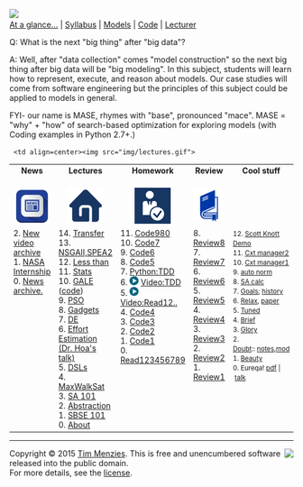 <a name=top>[<img width=900 src="https://raw.githubusercontent.com/txt/mase/master/img/banner1.png">](https://github.com/txt/mase/blob/master/README.md)   
[At a glance...](https://github.com/txt/mase/blob/master/OVERVIEW.md) |
[Syllabus](https://github.com/txt/mase/blob/master/SYLLABUS.md) |
[Models](https://github.com/txt/mase/blob/master/MODELS.md) |
[Code](https://github.com/txt/mase/tree/master/src) |
[Lecturer](http://menzies.us) 



Q: What is the next "big thing" after "big data"?

A: Well, after "data collection" comes "model construction" so the next big thing after big data will be "big modeling". In this subject, students will learn how to represent, execute, and reason about models. Our case studies will come from software engineering but the principles of this subject could be applied to models in general.

FYI- our name is  MASE, rhymes with "base", pronounced  "mace". MASE = "why" + "how"
of search-based optimization for exploring models
(with Coding examples in Python 2.7+.)


<table border=0 align=center>
<tr>
<td align=center><b>News
<img width=65 src="img/200x1.png"></b>
</td>

<td align=center><b>Lectures
<img width=65 src="img/200x1.png"></b>
</td><td align=center><b>Homework
<img width=65 src="img/200x1.png"></b>
</td><td align=center><b>Review
<img width=65 src="img/200x1.png">

</td><td align=center><b>Cool stuff
<img width=90 src="img/200x1.png">

</td>

</tr>
<tr>
<td align=center><img src="img/news.png">
</td>  

     <td align=center><img src="img/lectures.gif">
</td><td align=center><img src="img/homework.png">
</td><td align=center><img src="img/review.gif">
</td><td align=center><img width=64 src="img/books.png">
</td> </tr>
<tr>
<td valign=top  xwidth="100px">
2. <a href="https://vimeo.com/user42943646/collections">New video archive</a><br>
1. <a href="https://groups.google.com/forum/#!topic/csx91/-jU10lzc11I">NASA Internship</a><br>
0. <a href="https://groups.google.com/forum/#!forum/csx91">News archive.</a>
</td>
<td valign=top  xwidth="100px">
14. <a href="transfer.md">Transfer</a><br>
13. <a href="nsga2spea2.md">NSGAII,SPEA2</a><br>
12. <a href="lessthan.md">Less than</a><br>
11. <a href="STATS.md">Stats</a><br>
10. <a href="http://www.slideshare.net/timmenzies/gale-geometric-active-learning-for-searchbased-software-engineering">GALE</a> (<a href="http://tiny.cc/gale15code">code</a>)<br>
9. <a href="PSO.md">PSO</a><br>
8. <a href="src/gadgets.md">Gadgets</a><br>
7. <a href="DE.md">DE</a><br>
6. <a href="src/doc/Hoa-NCSU-2015.pdf">Effort Estimation<br> (Dr. Hoa's talk)</a><br>
5. <a href="src/dsl101.md">DSLs</a><br>
4. <a href="MWS.md">MaxWalkSat</a><br>
3. <a href="SA.md">SA 101</a><br>
2. <a href="src/abstract.md">Abstraction</a><br>
1. <a href="SBSE101.md">SBSE 101</a><br>
0. <a href="ABOUT.md">About</a>

</td><td valign=top xwidth="100px">
11. <a href="CODE890.md">Code980</a><br>
10. <a href="CODE7.md">Code7</a><br>
9. <a href="CODE6.md">Code6</a><br>
8. <a href="CODE5.md">Code5</a><br>
7. <a href="src/ok.md">Python:TDD</a><br>
6. <img  width=16 src="img/vid.png"> <a href="https://www.youtube.com/watch?v=nIonZ6-4nuU">Video:TDD</a><br>
5. <img width=16 src="img/vid.png"> <a href="https://vimeo.com/136412506">Video:Read12..</a><br>
4. <a href="CODE4.md">Code4</a><br>
3. <a href="CODE3.md">Code3</a><br>
2. <a href="CODE2.md">Code2</a><br>
1. <a href="CODE1.md">Code1</a><br>
0. <a href="READING.md">Read123456789</a>

</td><td valign=top xwidth="100px">
8. <a href="REVIEW8.md">Review8</a><br>
7. <a href="REVIEW7.md">Review7</a><br>
6. <a href="REVIEW6.md">Review6</a><br>
5. <a href="REVIEW5.md">Review5</a><br>  
4. <a href="REVIEW4.md">Review4</a><br>  
3. <a href="REVIEW3.md">Review3</a><br>  
2. <a href="REVIEW2.md">Review2</a><br>  
1. <a href="REVIEW1.md">Review1</a><br>  

</td><td valign=top><small>
12. <a href="https://github.com/txt/mase/blob/master/src/doc/Scott-Knott-Demo.md">
Scott Knott Demo</a><br>
11. <a href="https://codefisher.org/catch/blog/2015/02/10/python-decorators-and-context-managers/">
Cxt manager2</a><br>
10. <a href="https://github.com/rahlk/learnPy/blob/master/Lecture4.ipynb">Cxt manager1</a><br>
9. <a href="https://docs.google.com/spreadsheets/d/1VAHzvm4f4yYu5ELjwE6y1hu0szluWgRUki-Mc-eCMDg/edit?usp=sharing">auto norm</a><br>
8. <a href="https://goo.gl/1nYBsj">SA calc</a><br>
7. <a href="https://github.com/CSC591-MASE-ASA/x9115asa/blob/master/paper/Summary3.md">Goals</a>; <a href="img/reBad.png">history</a><br>
6. <a href="https://www.google.com/url?sa=t&rct=j&q=&esrc=s&source=web&cd=7&cad=rja&uact=8&ved=0CEMQtwIwBmoVChMIqaLAkZr-xwIVTeCACh3frQt6&url=http%3A%2F%2Fwww.youtube.com%2Fwatch%3Fv%3D0lPE6qJsRfQ&usg=AFQjCNGouGu150HBTt3ccL1k6Nv2E58jUQ&sig2=00oLWW5al5HehcbfYpjAsQ">Relax</a>,
<a href="http://www0.cs.ucl.ac.uk/staff/mharman/icse13.pdf">paper</a><br>
5. <a href="https://github.com/ai-se/tunelearners/blob/master/pdf/tunelearners.pdf">Tuned</a><br>
4. <a href="https://docs.google.com/spreadsheets/d/1iEjjQjzyMRRDcN2VsaOIurzptvZPhCvYCwDxgAR5dTo/edit#gid=0">Brief</a><br>
3. <a href="img/TheisenFSE15.pdf">Glory</a><br>
2. <a href="https://github.com/timm/timm.github.io/blob/master/pdf/07casease.pdf">Doubt</a>::&nbsp;<a
href="https://github.com/txt/mase/blob/master/SA.md">notes</a>,<a href="https://github.com/nave91/modeller">mod</a>
<br>
1. <a href="http://www.cs.wm.edu/~denys/pubs/FSE15-GEMMA-CRC.pdf">Beauty</a><br>
0. Eureqa!&nbsp;<a href="http://creativemachines.cornell.edu/sites/default/files/Science09_Schmidt.pdf">pdf</a>&nbsp;|&nbsp;<a
              href="http://www.radiolab.org/story/91712-limits-of-science/">talk</a>
</td>
</tr></table>



_________

<img align=right src="https://raw.githubusercontent.com/txt/mase/master/img/pd-icon.png">Copyright © 2015 [Tim Menzies](http://menzies.us).
This is free and unencumbered software released into the public domain.   
For more details, see the [license](https://github.com/txt/mase/blob/master/LICENSE.md).

